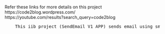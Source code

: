 
<br>
	Refer these links for more details on this project <br>
		https://code2blog.wordpress.com/  <br>
		https://youtube.com/results?search_query=code2blog <br>
		
<pre>
	This iib project (SendEmail_V1_APP) sends email using smtp server and email output node
</pre>
